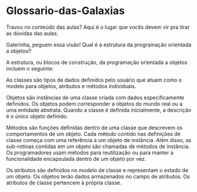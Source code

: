 # Glossario-das-Galaxias
Travou no conteúdo das aulas? Aqui é o lugar que vocês devem vir pra tirar as dúvidas das aulas. 



Galerinha, peguem essa visão! 
Qual é a estrutura da programação orientada a objetos?

A estrutura, ou blocos de construção, da programação orientada a objetos incluem o seguinte:

As classes são tipos de dados definidos pelo usuário que atuam como o modelo para objetos, atributos e métodos individuais.

Objetos são instâncias de uma classe criada com dados especificamente definidos. Os objetos podem corresponder a objetos do mundo real ou a uma entidade abstrata. Quando a classe é definida inicialmente, a descrição é o único objeto definido.

Métodos são funções definidas dentro de uma classe que descrevem os comportamentos de um objeto. Cada método contido nas definições de classe começa com uma referência a um objeto de instância. Além disso, as sub-rotinas contidas em um objeto são chamadas de métodos de instância. Os programadores usam métodos para reutilização ou para manter a funcionalidade encapsulada dentro de um objeto por vez.

Os atributos são definidos no modelo de classe e representam o estado de um objeto. Os objetos terão dados armazenados no campo de atributos. Os atributos de classe pertencem à própria classe.



